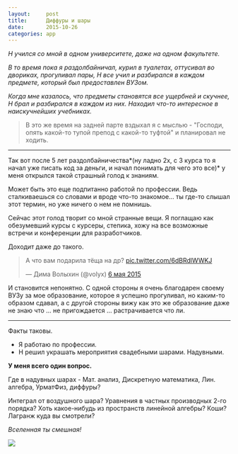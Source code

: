 ```yaml
---
layout:     post
title:      Диффуры и шары
date:       2015-10-26
categories: app
---
```


*Н учился со мной в одном университете, даже на одном факультете.* 

*В то время пока я раздолбайничал, курил в туалетах, оттусивал во двориках, прогуливал пары, Н все учил и разбирался в каждом предмете, который был предоставлен ВУЗом.* 

*Когда мне казалось, что предметы становятся все ущербней и скучнее, Н брал и разбирался в каждом из них. Находил что-то интересное в наискучнейших учебниках.*

> В это же время на задней парте вздыхал я с мыслью - "Господи, опять какой-то тупой препод с какой-то туфтой" и планировал не ходить. 

--------

Так вот после 5 лет раздолбайничества*(ну ладно 2х, с 3 курса то я начал уже писать код за деньги, и начал понимать для чего это все)* у меня открылся такой страшный голод к знаниям. 

Может быть это еще подпитанно работой по профессии. Ведь сталкиваешься со словами и вроде что-то знакомое... ты где-то слышал этот термин, но уже ничего о нем не  помнишь.

Сейчас этот голод творит со мной странные вещи. Я поглащаю как обезумевший курсы с курсеры, степика, хожу на все возможные встречи и конференции для разработчиков.

Доходит даже до такого.
<blockquote class="twitter-tweet" lang="ru"><p lang="ru" dir="ltr">А что вам подарила тёща на др? <a href="http://t.co/6dBRdlWWKJ">pic.twitter.com/6dBRdlWWKJ</a></p>&mdash; Дима Волыхин (@volyx) <a href="https://twitter.com/volyx/status/595852999790096385">6 мая 2015</a></blockquote>
<script async src="//platform.twitter.com/widgets.js" charset="utf-8"></script>
И становится непонятно. С одной стороны я очень благодарен своему ВУЗу за мое образование, которое я успешно прогуливал, но каким-то образом сдавал, а с другой стороны вижу как это же образование даже не знаю что ... не пригождается ... растрачивается что ли.

-----

Факты таковы.

- Я работаю по профессии.
- Н решил украшать мероприятия свадебными шарами. Надувными.

**У меня всего один вопрос.**

Где в надувных шарах - Мат. анализ, Дискретную математика, Лин. алгебра, УрматФиз, диффуры?

Интеграл от воздушного шара? Уравнения в частных производных 2-го порядка? Хоть какое-нибудь из пространств линейной алгебры? Коши? Лагранж куда вы смотрели?

*Вселенная ты смешная!*

![](http://cs623820.vk.me/v623820452/5fbfe/RrIQ3M2xT-Y.jpg)